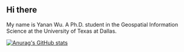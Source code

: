 ## Hi there
My name is Yanan Wu. A Ph.D. student in the Geospatial Information Science at the University of Texas at Dallas. 




[![Anurag's GitHub stats](https://github-readme-stats.vercel.app/api?username=gisywn)](https://github.com/anuraghazra/github-readme-stats)
